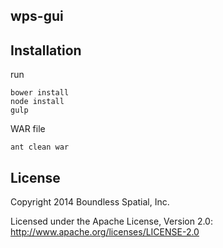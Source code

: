 ## wps-gui


## Installation

run

    bower install
    node install
    gulp

WAR file

    ant clean war

## License

Copyright 2014 Boundless Spatial, Inc.

Licensed under the Apache License, Version 2.0: http://www.apache.org/licenses/LICENSE-2.0

